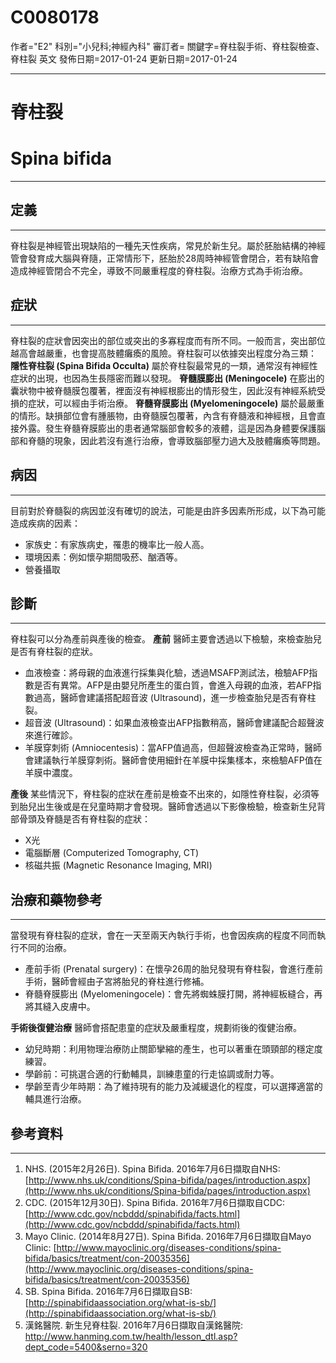 # C0080178
作者="E2"
科別="小兒科;神經內科"
審訂者=
關鍵字=脊柱裂手術、脊柱裂檢查、脊柱裂 英文
發佈日期=2017-01-24
更新日期=2017-01-24

----------
# 脊柱裂
# Spina bifida
----------
## 定義
----------

脊柱裂是神經管出現缺陷的一種先天性疾病，常見於新生兒。屬於胚胎結構的神經管會發育成大腦與脊隨，正常情形下，胚胎於28周時神經管會閉合，若有缺陷會造成神經管閉合不完全，導致不同嚴重程度的脊柱裂。治療方式為手術治療。

## 症狀
----------

脊柱裂的症狀會因突出的部位或突出的多寡程度而有所不同。一般而言，突出部位越高會越嚴重，也會提高肢體癱瘓的風險。脊柱裂可以依據突出程度分為三類：
**隱性脊柱裂 (Spina Bifida Occulta)**
屬於脊柱裂最常見的一類，通常沒有神經性症狀的出現，也因為生長隱密而難以發現。
**脊髓膜膨出 (Meningocele)**
在膨出的囊狀物中被脊髓膜包覆著，裡面沒有神經根膨出的情形發生，因此沒有神經系統受損的症狀，可以經由手術治療。
**脊髓脊膜膨出 (Myelomeningocele)**
屬於最嚴重的情形。缺損部位會有腫脹物，由脊髓膜包覆著，內含有脊髓液和神經根，且會直接外露。發生脊髓脊膜膨出的患者通常腦部會較多的液體，這是因為身體要保護腦部和脊髓的現象，因此若沒有進行治療，會導致腦部壓力過大及肢體癱瘓等問題。 

## 病因
----------

目前對於脊髓裂的病因並沒有確切的說法，可能是由許多因素所形成，以下為可能造成疾病的因素：

- 家族史：有家族病史，罹患的機率比一般人高。
- 環境因素：例如懷孕期間吸菸、酗酒等。
- 營養攝取
## 診斷
----------

脊柱裂可以分為產前與產後的檢查。
**產前**
醫師主要會透過以下檢驗，來檢查胎兒是否有脊柱裂的症狀。

- 血液檢查：將母親的血液進行採集與化驗，透過MSAFP測試法，檢驗AFP指數是否有異常。AFP是由嬰兒所產生的蛋白質，會進入母親的血液，若AFP指數過高，醫師會建議搭配超音波 (Ultrasound)，進一步檢查胎兒是否有脊柱裂。
- 超音波 (Ultrasound)：如果血液檢查出AFP指數稍高，醫師會建議配合超聲波來進行確診。
- 羊膜穿刺術 (Amniocentesis)：當AFP值過高，但超聲波檢查為正常時，醫師會建議執行羊膜穿刺術。醫師會使用細針在羊膜中採集樣本，來檢驗AFP值在羊膜中濃度。

**產後**
某些情況下，脊柱裂的症狀在產前是檢查不出來的，如隱性脊柱裂，必須等到胎兒出生後或是在兒童時期才會發現。醫師會透過以下影像檢驗，檢查新生兒背部骨頭及脊髓是否有脊柱裂的症狀：

- X光
- 電腦斷層 (Computerized Tomography, CT)
- 核磁共振 (Magnetic Resonance Imaging, MRI)
## 治療和藥物參考
----------

當發現有脊柱裂的症狀，會在一天至兩天內執行手術，也會因疾病的程度不同而執行不同的治療。

- 產前手術 (Prenatal surgery)：在懷孕26周的胎兒發現有脊柱裂，會進行產前手術，醫師會經由子宮將胎兒的脊柱進行修補。
- 脊髓脊膜膨出 (Myelomeningocele)：會先將蜘蛛膜打開，將神經板縫合，再將其縫入皮膚中。

**手術後復健治療**
醫師會搭配患童的症狀及嚴重程度，規劃術後的復健治療。

- 幼兒時期：利用物理治療防止關節攣縮的產生，也可以著重在頭頸部的穩定度練習。
- 學齡前：可挑選合適的行動輔具，訓練患童的行走協調或耐力等。
- 學齡至青少年時期：為了維持現有的能力及減緩退化的程度，可以選擇適當的輔具進行治療。 
## 參考資料
----------
1. NHS. (2015年2月26日). Spina Bifida. 2016年7月6日擷取自NHS:
  [http://www.nhs.uk/conditions/Spina-bifida/pages/introduction.aspx](http://www.nhs.uk/conditions/Spina-bifida/pages/introduction.aspx)
2. CDC. (2015年12月30日). Spina Bifida. 2016年7月6日擷取自CDC:
  [http://www.cdc.gov/ncbddd/spinabifida/facts.html](http://www.cdc.gov/ncbddd/spinabifida/facts.html)
3. Mayo Clinic. (2014年8月27日). Spina Bifida. 2016年7月6日擷取自Mayo Clinic:
  [http://www.mayoclinic.org/diseases-conditions/spina-bifida/basics/treatment/con-20035356](http://www.mayoclinic.org/diseases-conditions/spina-bifida/basics/treatment/con-20035356)
4. SB. Spina Bifida. 2016年7月6日擷取自SB:
  [http://spinabifidaassociation.org/what-is-sb/](http://spinabifidaassociation.org/what-is-sb/)
5. 漢銘醫院. 新生兒脊柱裂. 2016年7月6日擷取自漢銘醫院:
  http://www.hanming.com.tw/health/lesson_dtl.asp?dept_code=5400&serno=320

